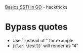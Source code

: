 [Basics SSTI in GO](https://book.hacktricks.xyz/pentesting-web/ssti-server-side-template-injection#ssti-in-go) - hacktricks

# Bypass quotes
* Use ` instead of "
for example
* `{{len \`test\`}}` will render as "4"
